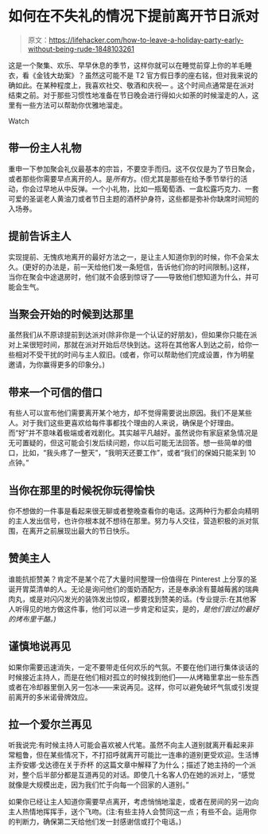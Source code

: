 # 如何在不失礼的情况下提前离开节日派对

> 原文：<https://lifehacker.com/how-to-leave-a-holiday-party-early-without-being-rude-1848103261>

这是一个聚集、欢乐、早早休息的季节，这样你就可以在睡觉前穿上你的羊毛睡衣，看《金钱大劫案》？虽然这可能不是 T2 官方假日季的座右铭，但对我来说的确如此。在某种程度上，我喜欢社交、敬酒和庆祝— 。这个时间点通常是在派对结束之前。对于那些习惯性地准备在节日晚会进行得如火如荼的时候溜走的人，这里有一些方法可以帮助你优雅地溜走。

Watch

## 带一份主人礼物

重申一下参加聚会礼仪最基本的宗旨，不要空手而归。这不仅仅是为了节日聚会，或者那些你需要早点离开的人。是*所有*方。(但尤其是那些在给予季节举行的活动，你会过早地从中反弹。一个小礼物，比如一瓶葡萄酒、一盒松露巧克力、一套可爱的圣诞老人黄油刀或者节日主题的酒杯护身符，这些都是弥补你缺席时间短的入场券。

## 提前告诉主人

实现提前、无愧疚地离开的最好方法之一，是让主人知道你到的时候，你不会呆太久。(更好的办法是，前一天给他们发一条短信，告诉他们你的时间限制。)这样，当你在聚会中途退房时，他们就不会感到惊讶了——导致他们想知道为什么，并可能会生气。

## 当聚会开始的时候到达那里

虽然我们从不原谅提前到达派对(除非你是一个认证的好朋友)，但如果你只能在派对上呆很短时间，那就在派对开始后尽快到达。这将在其他客人到达之前，给你一些相对不受干扰的时间与主人叙旧。(或者，你可以帮助他们完成设置，作为明星邀请，为你赢得更多的印象分。)

## 带来一个可信的借口

有些人可以宣布他们需要离开某个地方，却不觉得需要说出原因。我们不是某些人。对于我们这些更喜欢给每件事都找个理由的人来说，确保是个好理由。而“好”并不意味着极端或者戏剧化。其实越平凡越好。虽然说你有家庭紧急情况是无可置疑的，但这可能会引发后续问题，你以后可能无法回答。想一些简单的借口，比如，“我头疼了一整天”，“我明天还要工作”，或者“我们的保姆只能呆到 10 点钟。”

## 当你在那里的时候祝你玩得愉快

你不想做的一件事是看起来很无聊或者整晚查看你的电话。这两种行为都会向精明的主人发出信号，也许你根本就不想待在那里。努力与人交往，营造积极的派对氛围，在离开之前展现出最大的节日快乐。

## 赞美主人

谁能抗拒赞美？肯定不是某个花了大量时间整理一份值得在 Pinterest 上分享的圣诞开胃菜清单的人。无论是询问他们的蛋奶酒配方，还是奉承涂有蔓越莓酱的瑞典肉丸，或是对闪闪发光的装饰发出惊叹，都要找到赞美的话。(专业提示:在其他客人听得见的地方做这件事，他们可以进一步肯定和证实，是的，*是他们尝过的最好的烤布里干酪。)*

## 谨慎地说再见

如果你需要迅速消失，一定不要带走任何欢乐的气氛。不要在他们进行集体谈话的时候接近主持人，而是在他们相对孤立的时候找到他们——从烤箱里拿出一些东西或者在冷却器里倒入另一包冰——来说再见。这样，你可以避免破坏气氛或引发提前离开的多米诺骨牌效应。

## 拉一个爱尔兰再见

听我说完:有时候主持人可能会喜欢被人代笔。虽然不向主人道别就离开看起来非常粗鲁，但在某些情况下，不打招呼就离开可能比一连串的道别更受欢迎。生活博主乔安娜·戈达德在关于乔杯 的这篇文章中解释了为什么；描述了她主持的一个派对，整个后半部分都是互道再见的对话。即使几十名客人仍在她的派对上，“感觉就像是大规模出走，因为我们忙于向每一个回家的人道别。”

如果你已经让主人知道你需要早点离开，考虑悄悄地溜走，或者在房间的另一边向主人热情地挥挥手，送个飞吻。(注:有些主持人会赞同这一点；有些不会。运用你的判断力，确保第二天给他们发一封感谢信或打个电话。)